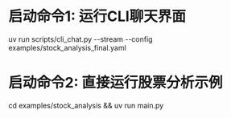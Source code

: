 # 启动命令1: 运行CLI聊天界面
uv run scripts/cli_chat.py --stream --config examples/stock_analysis_final.yaml

# 启动命令2: 直接运行股票分析示例
 cd examples/stock_analysis && uv run main.py